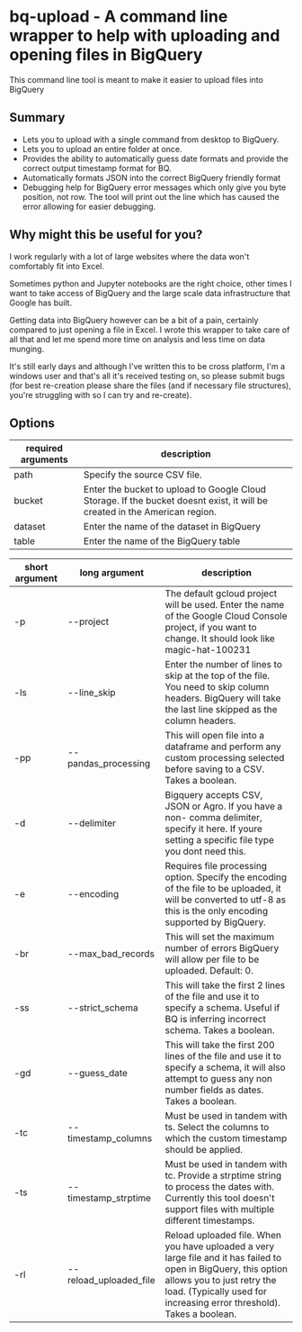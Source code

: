 # bq-upload - A command line wrapper to help  with uploading and opening files in BigQuery

This command line tool is meant to make it easier to upload files into BigQuery

## Summary

- Lets you to upload with a single command from desktop to BigQuery.
- Lets you to upload an entire folder at once.
- Provides the ability to automatically guess date formats and provide the correct output timestamp format for BQ.
- Automatically formats JSON into the correct BigQuery friendly format
- Debugging help for BigQuery error messages which only give you byte position, not row. The tool will print out the line which has caused the error allowing for easier debugging.

## Why might this be useful for you?

I work regularly with a lot of large websites where the data won't comfortably fit into Excel.

Sometimes python and Jupyter notebooks are the right choice, other times I want to take access of BigQuery and the large scale data infrastructure that Google has built.

Getting data into BigQuery however can be a bit of a pain, certainly compared to just opening a file in Excel. I wrote this wrapper to take care of all that and let me spend more time on analysis and less time on data munging.

It's still early days and although I've written this to be cross platform, I'm a windows user and that's all it's received testing on, so please submit bugs (for best re-creation please share the files (and if necessary file structures), you're struggling with so I can try and re-create).

## Options



| required arguments | description                              |
| ------------------ | ---------------------------------------- |
| path               | Specify the source CSV file.             |
| bucket             | Enter the bucket to upload to Google Cloud Storage. If the bucket doesnt exist, it will be created in the American region. |
| dataset            | Enter the name of the dataset in BigQuery |
| table              | Enter the name of the BigQuery table     |



| short argument | long argument          | description                              |
| -------------- | ---------------------- | ---------------------------------------- |
| -p             | --project              | The default gcloud project will be used. Enter the name of the Google Cloud Console project, if you want to change. It should look like magic-hat-100231 |
| -ls            | --line_skip            | Enter the number of lines to skip at the top of the file. You need to skip column headers. BigQuery will take the last line skipped as the column headers. |
| -pp            | --pandas_processing    | This will open file into a dataframe and perform any custom processing selected before saving to a CSV. Takes a boolean. |
| -d             | --delimiter            | Bigquery accepts CSV, JSON or Agro. If you have a non- comma delimiter, specify it here. If youre setting a specific file type you dont need this. |
| -e             | --encoding             | Requires file processing option. Specify the encoding of the file to be uploaded, it will be converted to utf-8 as this is the only encoding supported by BigQuery. |
| -br            | --max_bad_records      | This will set the maximum number of errors BigQuery will allow per file to be uploaded. Default: 0. |
| -ss            | --strict_schema        | This will take the first 2 lines of the file and use it to specify a schema. Useful if BQ is  inferring incorrect schema. Takes a boolean. |
| -gd            | --guess_date           | This will take the first 200 lines of the file and use it to specify a schema, it will also  attempt to guess any non number fields as dates. Takes a boolean. |
| -tc            | --timestamp_columns    | Must be used in tandem with ts. Select the columns to which the custom timestamp should be applied. |
| -ts            | --timestamp_strptime   | Must be used in tandem with tc. Provide a strptime string to process the dates with. Currently this tool doesn't support files with multiple different timestamps. |
| -rl            | --reload_uploaded_file | Reload uploaded file. When you have uploaded a very large file and it has failed to open in BigQuery, this option allows you to just retry the load. (Typically used for increasing error threshold). Takes a boolean. |

